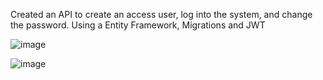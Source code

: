 Created an API to create an access user, log into the system, and change the password.
Using a Entity Framework, Migrations and JWT

![image](https://github.com/user-attachments/assets/d4911a24-7e1e-4734-9444-6a0f49e1d7ad)

![image](https://github.com/user-attachments/assets/6a5ab5df-1a82-433a-b8e5-4ad1112ebfec)
